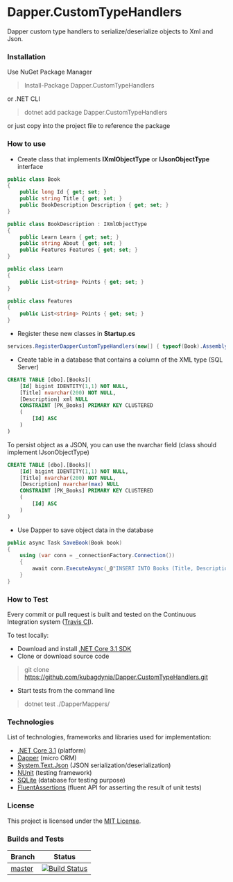 # Dapper.CustomTypeHandlers
Dapper custom type handlers to serialize/deserialize objects to Xml and Json.

### Installation
Use NuGet Package Manager
> Install-Package Dapper.CustomTypeHandlers

or .NET CLI
> dotnet add package Dapper.CustomTypeHandlers

or just copy into the project file to reference the package
> <PackageReference Include="Dapper.CustomTypeHandlers" Version="0.5.0" />

### How to use
- Create class that implements **IXmlObjectType** or **IJsonObjectType** interface
```csharp
public class Book
{
	public long Id { get; set; }
	public string Title { get; set; }
	public BookDescription Description { get; set; }
}

public class BookDescription : IXmlObjectType
{
	public Learn Learn { get; set; }
	public string About { get; set; }
	public Features Features { get; set; }
}

public class Learn
{
	public List<string> Points { get; set; }
}

public class Features
{
	public List<string> Points { get; set; }
}
```
- Register these new classes in **Startup.cs**
```csharp
services.RegisterDapperCustomTypeHandlers(new[] { typeof(Book).Assembly });
```
- Create table in a database that contains a column of the XML type (SQL Server)
```sql
CREATE TABLE [dbo].[Books](
	[Id] bigint IDENTITY(1,1) NOT NULL,
	[Title] nvarchar(200) NOT NULL,
	[Description] xml NULL
	CONSTRAINT [PK_Books] PRIMARY KEY CLUSTERED
	(
		[Id] ASC
	)
)
```
To persist object as a JSON,  you can use the nvarchar field (class should implement IJsonObjectType)
```sql
CREATE TABLE [dbo].[Books](
	[Id] bigint IDENTITY(1,1) NOT NULL,
	[Title] nvarchar(200) NOT NULL,
	[Description] nvarchar(max) NULL
	CONSTRAINT [PK_Books] PRIMARY KEY CLUSTERED
	(
		[Id] ASC
	)
)
```

- Use Dapper to save object data in the database
```csharp
public async Task SaveBook(Book book)
{
	using (var conn = _connectionFactory.Connection())
	{
		await conn.ExecuteAsync(_@"INSERT INTO Books (Title, Description) VALUES (@Title, @Description)", book);
	}
}
```

### How to Test
Every commit or pull request is built and tested on the Continuous Integration system ([Travis CI](https://travis-ci.com/kubagdynia/Dapper.CustomTypeHandlers/branches)).

To test locally:
- Download and install [.NET Core 3.1 SDK](https://dotnet.microsoft.com/download)
- Clone or download source code
> git clone https://github.com/kubagdynia/Dapper.CustomTypeHandlers.git
- Start tests from the command line
> dotnet test ./DapperMappers/

### Technologies
List of technologies, frameworks and libraries used for implementation:
- [.NET Core 3.1](https://dotnet.microsoft.com/download) (platform)
- [Dapper](https://github.com/StackExchange/Dapper) (micro ORM)
- [System.Text.Json](https://www.nuget.org/packages/System.Text.Json) (JSON serialization/deserialization)
- [NUnit](https://nunit.org/) (testing framework)
- [SQLite](https://www.sqlite.org/) (database for testing purpose)
- [FluentAssertions](https://github.com/fluentassertions/fluentassertions) (fluent API for asserting the result of unit tests)

### License
This project is licensed under the [MIT License](https://opensource.org/licenses/MIT).

### Builds and Tests
| Branch       | Status      |
|--------------|-------------|
| [master](https://travis-ci.com/kubagdynia/Dapper.CustomTypeHandlers/branches)       | [![Build Status](https://travis-ci.com/kubagdynia/Dapper.CustomTypeHandlers.svg?branch=master)](https://travis-ci.com/kubagdynia/CustomTypeHandlers)|